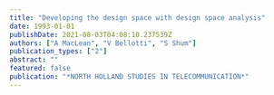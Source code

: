 ```yaml
---
title: "Developing the design space with design space analysis"
date: 1993-01-01
publishDate: 2021-08-03T04:08:10.237539Z
authors: ["A MacLean", "V Bellotti", "S Shum"]
publication_types: ["2"]
abstract: ""
featured: false
publication: "*NORTH HOLLAND STUDIES IN TELECOMMUNICATION*"
---
```


